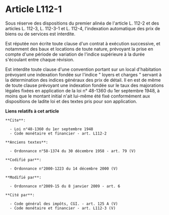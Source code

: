 # Article L112-1

Sous réserve des dispositions du premier alinéa de l'article L. 112-2 et des articles L. 112-3, L. 112-3-1 et L. 112-4,
l'indexation automatique des prix de biens ou de services est interdite. 

Est réputée non écrite toute clause d'un contrat à exécution successive, et notamment des baux et locations de toute nature,
prévoyant la prise en compte d'une période de variation de l'indice supérieure à la durée s'écoulant entre chaque révision. 

Est interdite toute clause d'une convention portant sur un local d'habitation prévoyant une indexation fondée sur l'indice "
loyers et charges " servant à la détermination des indices généraux des prix de détail. Il en est de même de toute clause
prévoyant une indexation fondée sur le taux des majorations légales fixées en application de la loi n° 48-1360 du 1er
septembre 1948, à moins que le montant initial n'ait lui-même été fixé conformément aux dispositions de ladite loi et des
textes pris pour son application.

**Liens relatifs à cet article**

	**Cite**:

	  - Loi n°48-1360 du 1er septembre 1948
	  - Code monétaire et financier - art. L112-2

	**Anciens textes**:

	  - Ordonnance n°58-1374 du 30 décembre 1958 - art. 79 (V)

	**Codifié par**:

	  - Ordonnance n°2000-1223 du 14 décembre 2000 (V)

	**Modifié par**:

	  - Ordonnance n°2009-15 du 8 janvier 2009 - art. 6

	**Cité par**:

	  - Code général des impôts, CGI. - art. 125 A (V)
	  - Code monétaire et financier - art. L112-3 (V)
